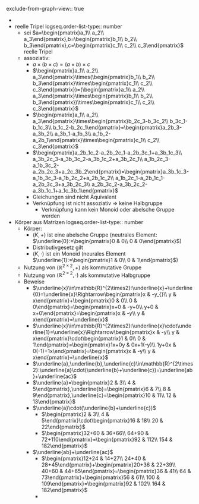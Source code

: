 exclude-from-graph-view:: true

-
- reelle Tripel
  logseq.order-list-type:: number
	- sei $a=\begin{pmatrix}a_1\\ a_2\\ a_3\end{pmatrix},b=\begin{pmatrix}b_1\\ b_2\\ b_3\end{pmatrix},c=\begin{pmatrix}c_1\\ c_2\\ c_3\end{pmatrix}$ reelle Tripel
	- assoziativ:
		- $a\times(b\times c)=(a\times b)\times c$
		- $\begin{pmatrix}a_1\\ a_2\\ a_3\end{pmatrix}\times(\begin{pmatrix}b_1\\ b_2\\ b_3\end{pmatrix}\times\begin{pmatrix}c_1\\ c_2\\ c_3\end{pmatrix})=(\begin{pmatrix}a_1\\ a_2\\ a_3\end{pmatrix}\times\begin{pmatrix}b_1\\ b_2\\ b_3\end{pmatrix})\times\begin{pmatrix}c_1\\ c_2\\ c_3\end{pmatrix}$
		- $\begin{pmatrix}a_1\\ a_2\\ a_3\end{pmatrix}\times\begin{pmatrix}b_2c_3-b_3c_2\\ b_3c_1-b_1c_3\\ b_1c_2-b_2c_1\end{pmatrix}=\begin{pmatrix}a_2b_3-a_3b_2\\ a_3b_1-a_1b_3\\ a_1b_2-a_2b_1\end{pmatrix}\times\begin{pmatrix}c_1\\ c_2\\ c_3\end{pmatrix}$
		- $\begin{pmatrix}a_2b_1c_2-a_2b_2c_1-a_2b_3c_1+a_3b_1c_3\\ a_3b_2c_3-a_3b_3c_2-a_3b_1c_2+a_3b_2c_1\\ a_1b_2c_3-a_1b_3c_2-a_2b_2c_3+a_2c_3b_2\end{pmatrix}=\begin{pmatrix}a_3b_1c_3-a_1b_3c_3-a_1b_2c_2+a_2b_1c_2\\ a_1b_2c_1-a_2b_1c_1-a_2b_3c_3+a_3b_2c_3\\ a_2b_3c_2-a_3b_2c_2-a_3b_1c_1+a_1c_3b_1\end{pmatrix}$
		- Gleichungen sind nicht Äquivalent
		- Verknüpfung ist nicht assoziativ => keine Halbgruppe
			- Verknüpfung kann kein Monoid oder abelsche Gruppe werden
- Körper aus Matrizen
  logseq.order-list-type:: number
	- Körper:
		- $(K,+)$ ist eine abelsche Gruppe (neutrales Element: $\underline{0}:=\begin{pmatrix}0 & 0\\ 0 & 0\end{pmatrix}$)
		- Distributivgesetz gilt
		- $(K,\cdot)$ ist ein Monoid (neurales Element $\underline{1}:=\begin{pmatrix}1 & 0\\ 0 & 1\end{pmatrix}$)
	- Nutzung von $(\mathbb{R}^{2\times2},+)$ als kommutative Gruppe
	- Nutzung von $(\mathbb{R}^{2\times2},\cdot)$ als kommutative Halbgruppe
	- Beweise
		- $\underline{x}\in\mathbb{R}^{2\times2}:\underline{x}+\underline{0}=\underline{x}\Rightarrow\begin{pmatrix}x & -y_{}\\ y & x\end{pmatrix}+\begin{pmatrix}0 & 0\\ 0 & 0\end{pmatrix}=\begin{pmatrix}x+0 & -y+0\\ y+0 & x+0\end{pmatrix}=\begin{pmatrix}x & -y\\ y & x\end{pmatrix}=\underline{x}$
		- $\underline{x}\in\mathbb{R}^{2\times2}:\underline{x}\cdot\underline{1}=\underline{x}\Rightarrow\begin{pmatrix}x & -y\\ y & x\end{pmatrix}\cdot\begin{pmatrix}1 & 0\\ 0 & 1\end{pmatrix}=\begin{pmatrix}1x+0y & 0x+1(-y)\\ 1y+0x & 0(-1)+1x\end{pmatrix}=\begin{pmatrix}x & -y\\ y & x\end{pmatrix}=\underline{x}$
		- $\underline{a},\underline{b},\underline{c}\in\mathbb{R}^{2\times2}:\underline{a}\cdot(\underline{b}+\underline{c})=\underline{ab}+\underline{ac}$
		- $\underline{a}=\begin{pmatrix}2 & 3\\ 4 & 5\end{pmatrix},\underline{b}=\begin{pmatrix}6 & 7\\ 8 & 9\end{pmatrix},\underline{c}=\begin{pmatrix}10 & 11\\ 12 & 13\end{pmatrix}$
		- $\underline{a}\cdot(\underline{b}+\underline{c})$
			- $\begin{pmatrix}2 & 3\\ 4 & 5\end{pmatrix}\cdot\begin{pmatrix}16 & 18\\ 20 & 22\end{pmatrix}$
			- $\begin{pmatrix}32+60 & 36+66\\ 64+90 & 72+110\end{pmatrix}=\begin{pmatrix}92 & 112\\ 154 & 182\end{pmatrix}$
		- $\underline{ab}+\underline{ac}$
			- $\begin{pmatrix}12+24 & 14+27\\ 24+40 & 28+45\end{pmatrix}+\begin{pmatrix}20+36 & 22+39\\ 40+60 & 44+65\end{pmatrix}=\begin{pmatrix}36 & 41\\ 64 & 73\end{pmatrix}+\begin{pmatrix}56 & 61\\ 100 & 109\end{pmatrix}=\begin{pmatrix}92 & 102\\ 164 & 182\end{pmatrix}$
			-